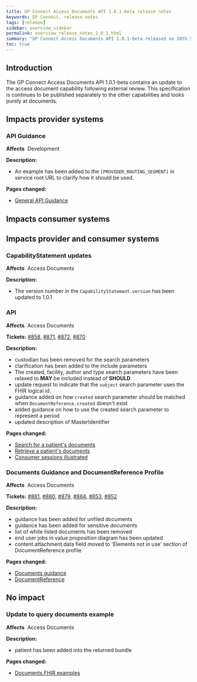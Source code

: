 ```yaml
---
title: GP Connect Access Documents API 1.0.1-beta release notes
keywords: GP Connect, release notes
tags: [release]
sidebar: overview_sidebar
permalink: overview_release_notes_1_0_1.html
summary: "GP Connect Access Documents API 1.0.1-beta released on 30th September 2019"
toc: true
---
```


## Introduction ##

The GP Connect Access Documents API 1.0.1-beta contains an update to the access document capability following external review. This specification is continues to be published separately to the other capabilities and looks purely at documents.

## Impacts provider systems ##

### API Guidance ###

**Affects**&nbsp; Development

**Description:**

- An example has been added to the `[PROVIDER_ROUTING_SEGMENT]` in service root URL to clarify how it should be used.

**Pages changed:**

- [General API Guidance](development_general_api_guidance.html#service-root-url-versioning)

## Impacts consumer systems ##

## Impacts provider and consumer systems ##

### CapabilityStatement updates ###

**Affects**&nbsp; Access Documents

**Description:**&nbsp;

- The version number in the `CapabilityStatement.version` has been updated to 1.0.1

### API ###

**Affects**&nbsp; Access Documents

**Tickets:** [#858](https://github.com/nhsconnect/gpconnect/issues/858), [#871](https://github.com/nhsconnect/gpconnect/issues/871), [#872](https://github.com/nhsconnect/gpconnect/issues/872), [#870](https://github.com/nhsconnect/gpconnect/issues/870)

**Description:**

- custodian has been removed for the search parameters
- clarification has been added to the include parameters
- The created, facility, author and type search parameters have been relaxed to **MAY** be included instead of **SHOULD**
- update request to indicate that the `subject` search parameter uses the FHIR logical id.
- guidance added on how `created` search parameter should be matched when `DocumentReference.created` doesn't exist
- added guidance on how to use the created search parameter to represent a period
- updated description of MasterIdentifier

**Pages changed:**

- [Search for a patient's documents](accessrecord_documents_development_search_patient_documents.html)
- [Retrieve a patient's documents](accessrecord_documents_development_retrieve_patient_documents.html)
- [Consumer sessions illustrated](accessrecord_documents_development_api_session.html)

### Documents Guidance and DocumentReference Profile ###

**Affects**&nbsp; Access Documents

**Tickets:** [#881](https://github.com/nhsconnect/gpconnect/issues/881), [#880](https://github.com/nhsconnect/gpconnect/issues/880), [#879](https://github.com/nhsconnect/gpconnect/issues/879), [#884](https://github.com/nhsconnect/gpconnect/issues/884), [#853](https://github.com/nhsconnect/gpconnect/issues/853), [#852](https://github.com/nhsconnect/gpconnect/issues/852)

**Description:**

- guidance has been added for unfiled documents
- guidance has been added for sensitive documents
- list of white listed documents has been removed
- end user jobs in value proposition diagram has been updated
- content.attachment.data field moved to 'Elements not in use' section of DocumentReference profile



**Pages changed:**
- [Documents guidance](accessrecord_documents_development_documents_guidance.html)
- [DocumentReference](accessrecord_documents_development_documents.html)

## No impact ##

### Update to query documents example ###

**Affects**&nbsp; Access Documents

**Description:**

- patient has been added into the returned bundle

**Pages changed:**

- [Documents FHIR examples](accessrecord_documents_development_fhir_examples_documents.html)
